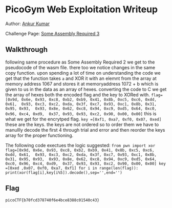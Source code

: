 # PicoGym Web Exploitation Writeup


Author: [Ankur Kumar](https://github.com/awsoankur) 

Challenge Page: [Some Assembly Required 3](http://mercury.picoctf.net:60022/index.html)

## Walkthrough
following same procedure as Some Assembly Required 2 we get to the pseudocode of the wasm file.
there too we notice changes in the same copy function.
upon spending a lot of time on understanding the code we get that the function
takes `a` and XOR it with an elemnt from the array at memory address 1067 
and stores it at memoryaddress
1072 + b which is given to us in the data as an array of hexes.
converting the code to C we get the array of hexes both the encoded flag and the key to XORed with.
`flag=[0x9d, 0x6e, 0x93, 0xc8, 0xb2, 0xb9, 0x41, 0x8b, 0xc5, 0xc6, 0xdd, 0x61, 
  0x93, 0xc3, 0xc2, 0xda, 0x3f, 0xc7, 0x93, 0xc1, 0x8b, 0x31, 0x95, 0x93, 
  0x93, 0x8e, 0x62, 0xc8, 0x94, 0xc9, 0xd5, 0x64, 0xc0, 0x96, 0xc4, 0xd9, 
  0x37, 0x93, 0x93, 0xc2, 0x90, 0x00, 0x00]`
  this is what we get for the encrytped flag.
`key =[0xf1, 0xa7, 0xf0, 0x07, 0xed]`
these are the keys.
the keys are not ordered so to order them we have to manullly decode the first 4 through 
trial and error and then reorder the keys array for the proper functioning. 

The following code exectues the logic suggested:
`from pwn import xor
flag=[0x9d, 0x6e, 0x93, 0xc8, 0xb2, 0xb9, 0x41, 0x8b, 0xc5, 0xc6, 0xdd, 0x61, 
  0x93, 0xc3, 0xc2, 0xda, 0x3f, 0xc7, 0x93, 0xc1, 0x8b, 0x31, 0x95, 0x93, 
  0x93, 0x8e, 0x62, 0xc8, 0x94, 0xc9, 0xd5, 0x64, 0xc0, 0x96, 0xc4, 0xd9, 
  0x37, 0x93, 0x93, 0xc2, 0x90, 0x00, 0x00]
key =[0xed ,0x07, 0xf0, 0xa7, 0xf1]
for i in range(len(flag)):
  print(xor(flag[i],key[i%5]).decode(),sep='',end='')`


## Flag
`picoCTF{b70fcd378740f6e4bce8388c01540c43}`
